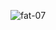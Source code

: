![fat-07](https://user-images.githubusercontent.com/131992312/235199983-de534b97-870c-4bd0-8d4f-0186a1a0730d.jpg)
